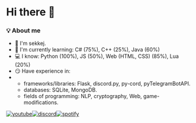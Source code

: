 # Hi there 👋
### 💡 About me
  - 👤 I'm sekkej.
  - 📘 I'm currently learning:   C# (75%), C++ (25%), Java (60%)
  - 💻️ I know:   Python (100%), JS (50%), Web (HTML, CSS) (85%), Lua (20%)
  - 😏 Have experience in:
  -  - frameworks/libraries: Flask, discord.py, py-cord, pyTelegramBotAPI.
     - databases: SQLite, MongoDB.
     - fields of programming: NLP, cryptography, Web, game-modifications.

[![youtube](https://img.shields.io/badge/YouTube-FF1122?style=for-the-badge&logo=YouTube&logoColor=white)](https://www.youtube.com/channel/UCavZQbbBkrHdFez7GWfdKDg)[![discord](https://img.shields.io/badge/Discord-1060FF?style=for-the-badge&logo=Discord&logoColor=white)](https://discord.gg/GsRhVe5NGw)[![spotify](https://img.shields.io/badge/Spotify-10CC50?style=for-the-badge&logo=Spotify&logoColor=black)](https://www.youtube.com/channel/UCavZQbbBkrHdFez7GWfdKDg)
